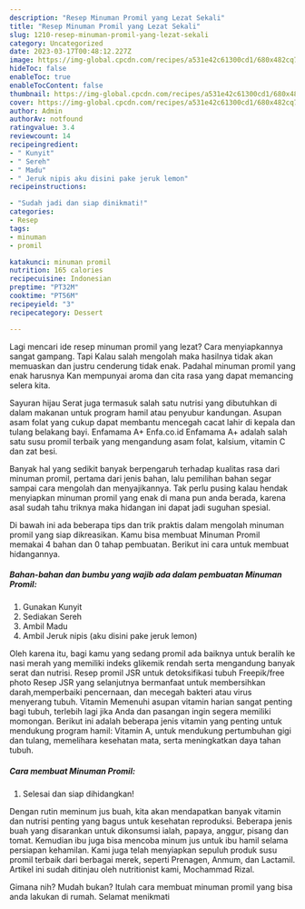 ```yaml
---
description: "Resep Minuman Promil yang Lezat Sekali"
title: "Resep Minuman Promil yang Lezat Sekali"
slug: 1210-resep-minuman-promil-yang-lezat-sekali
category: Uncategorized
date: 2023-03-17T00:48:12.227Z
image: https://img-global.cpcdn.com/recipes/a531e42c61300cd1/680x482cq70/minuman-promil-foto-resep-utama.jpg
hideToc: false
enableToc: true
enableTocContent: false
thumbnail: https://img-global.cpcdn.com/recipes/a531e42c61300cd1/680x482cq70/minuman-promil-foto-resep-utama.jpg
cover: https://img-global.cpcdn.com/recipes/a531e42c61300cd1/680x482cq70/minuman-promil-foto-resep-utama.jpg
author: Admin
authorAv: notfound
ratingvalue: 3.4
reviewcount: 14
recipeingredient:
- " Kunyit"
- " Sereh"
- " Madu"
- " Jeruk nipis aku disini pake jeruk lemon"
recipeinstructions:

- "Sudah jadi dan siap dinikmati!"
categories:
- Resep
tags:
- minuman
- promil

katakunci: minuman promil 
nutrition: 165 calories
recipecuisine: Indonesian
preptime: "PT32M"
cooktime: "PT56M"
recipeyield: "3"
recipecategory: Dessert

---
```



Lagi mencari ide resep minuman promil yang lezat? Cara menyiapkannya sangat gampang. Tapi Kalau salah mengolah maka hasilnya tidak akan memuaskan dan justru cenderung tidak enak. Padahal minuman promil yang enak harusnya Kan mempunyai aroma dan cita rasa yang dapat memancing selera kita.


Sayuran hijau Serat juga termasuk salah satu nutrisi yang dibutuhkan di dalam makanan untuk program hamil atau penyubur kandungan. Asupan asam folat yang cukup dapat membantu mencegah cacat lahir di kepala dan tulang belakang bayi. Enfamama A+ Enfa.co.id Enfamama A+ adalah salah satu susu promil terbaik yang mengandung asam folat, kalsium, vitamin C dan zat besi.

Banyak hal yang sedikit banyak berpengaruh terhadap kualitas rasa dari minuman promil, pertama dari jenis bahan, lalu pemilihan bahan segar sampai cara mengolah dan menyajikannya. Tak perlu pusing kalau hendak menyiapkan minuman promil yang enak di mana pun anda berada, karena asal sudah tahu triknya maka hidangan ini dapat jadi suguhan spesial.


Di bawah ini ada beberapa tips dan trik praktis dalam mengolah minuman promil yang siap dikreasikan. Kamu bisa membuat Minuman Promil memakai 4 bahan dan 0 tahap pembuatan. Berikut ini cara untuk membuat hidangannya.

<!--inarticleads1-->

##### Bahan-bahan dan bumbu yang wajib ada dalam pembuatan Minuman Promil:

1. Gunakan  Kunyit
1. Sediakan  Sereh
1. Ambil  Madu
1. Ambil  Jeruk nipis (aku disini pake jeruk lemon)


Oleh karena itu, bagi kamu yang sedang promil ada baiknya untuk beralih ke nasi merah yang memiliki indeks glikemik rendah serta mengandung banyak serat dan nutrisi. Resep promil JSR untuk detoksifikasi tubuh Freepik/free photo Resep JSR yang selanjutnya bermanfaat untuk membersihkan darah,memperbaiki pencernaan, dan mecegah bakteri atau virus menyerang tubuh. Vitamin Memenuhi asupan vitamin harian sangat penting bagi tubuh, terlebih lagi jika Anda dan pasangan ingin segera memiliki momongan. Berikut ini adalah beberapa jenis vitamin yang penting untuk mendukung program hamil: Vitamin A, untuk mendukung pertumbuhan gigi dan tulang, memelihara kesehatan mata, serta meningkatkan daya tahan tubuh. 

<!--inarticleads2-->

##### Cara membuat Minuman Promil:


1. Selesai dan siap dihidangkan!

Dengan rutin meminum jus buah, kita akan mendapatkan banyak vitamin dan nutrisi penting yang bagus untuk kesehatan reproduksi. Beberapa jenis buah yang disarankan untuk dikonsumsi ialah, papaya, anggur, pisang dan tomat. Kemudian ibu juga bisa mencoba minum jus untuk ibu hamil selama persiapan kehamilan. Kami juga telah menyiapkan sepuluh produk susu promil terbaik dari berbagai merek, seperti Prenagen, Anmum, dan Lactamil. Artikel ini sudah ditinjau oleh nutritionist kami, Mochammad Rizal. 

Gimana nih? Mudah bukan? Itulah cara membuat minuman promil yang bisa anda lakukan di rumah. Selamat menikmati
